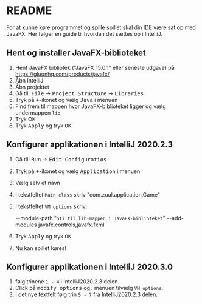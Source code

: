 # README

For at kunne køre programmet og spille spillet skal din IDE være sat op med JavaFX. Her følger en guide til hvordan det sættes op i IntelliJ.

## Hent og installer JavaFX-biblioteket
1. Hent JavaFX bibliotek ("JavaFX 15.0.1" eller seneste udgave) på https://gluonhq.com/products/javafx/
2. Åbn IntelliJ
3. Åbn projektet
4. Gå til: <kbd>File</kbd> &rarr; <kbd>Project Structure</kbd> &rarr; <kbd>Libraries</kbd>
5. Tryk på <kbd>+</kbd>-ikonet og vælg <kbd>Java</kbd> i menuen
6. Find frem til mappen hvor JavaFX-biblioteket ligger og vælg undermappen ``lib``
7. Tryk OK
8. Tryk <kbd>Apply</kbd> og tryk <kbd>OK</kbd>

## Konfigurer applikationen i IntelliJ 2020.2.3
1. Gå til: <kbd>Run</kbd> &rarr; <kbd>Edit Configuratios</kbd>
2. Tryk på <kbd>+</kbd>-ikonet og vælg <kbd>Application</kbd> i menuen
3. Vælg selv et navn
4. I tekstfeltet ``Main class`` skriv "com.zuul.application.Game"
5. I tekstfeltet ``VM options`` skriv:

   --module-path "``Sti til lib-mappen i JavaFX-biblioteket``" --add-modules javafx.controls,javafx.fxml
6. Tryk <kbd>Apply</kbd> og tryk <kbd>OK</kbd>
7. Nu kan spillet køres!

## Konfigurer applikationen i IntelliJ 2020.3.0
1. følg trinene ``1 - 4`` i IntelliJ2020.2.3 delen.
2. Click på <kbd>modify options</kbd> og i menuen tilvælg ``VM options``.
3. I det nye textfelt følg trin ``5 - 7`` fra IntelliJ2020.2.3 delen.
